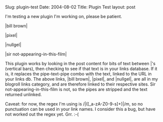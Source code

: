 Slug: plugin-test
Date: 2004-08-02
Title: Plugin Test
layout: post

I&#39;m testing a new plugin I&#39;m working on, please be patient.

|bill brown|

|pixel|

|nullgel|

|sir not-appearing-in-this-film|

This plugin works by looking in the post content for bits of text between |&#39;s (vertical bars), then checking to see if that text is in your links database. If it is, it replaces the pipe-text-pipe combo with the text, linked to the URL in your links db. The above links, |bill brown|, |pixel|, and |nullgel|, are all in my blogroll links category, and are therefore linked to their respective sites. Sir not-appearing-in-this-film is not, so the pipes are stripped and the text returned unlinked.

Caveat: for now, the regex I&#39;m using is /|([_a-zA-Z0-9-s]+)|/m, so no punctuation can be used in your link names. I consider this a bug, but have not worked out the regex yet. Grr. :-(
